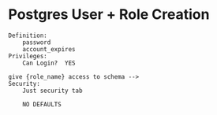 # Postgres User + Role Creation

```
Definition:
	password
	account_expires
Privileges:
	Can Login?	YES

give {role_name} access to schema -->
Security:
	Just security tab
	
	NO DEFAULTS
```
